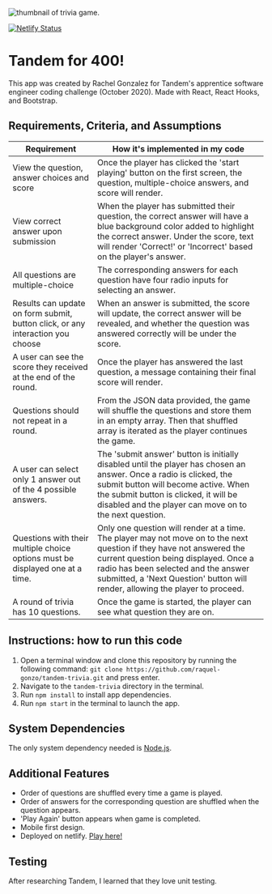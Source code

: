 
<!-- [![demo of tandem trivia app.](http://img.youtube.com/vi/_iOVaw-nIzA/0.jpg)](http://www.youtube.com/watch?v=_iOVaw-nIzA "Tandem Trivia Demo") -->

![thumbnail of trivia game.](https://res.cloudinary.com/raquel-gonzo/image/upload/v1604256093/tandem_demo_thumbnail_midoxy.png)

[![Netlify Status](https://api.netlify.com/api/v1/badges/4d65a510-6168-43ab-b1a7-a52ac08129dd/deploy-status)](https://app.netlify.com/sites/tandem-for-400/deploys)

# Tandem for 400!
This app was created by Rachel Gonzalez for Tandem's apprentice software engineer coding challenge (October 2020). Made with React, React Hooks, and Bootstrap.

## Requirements, Criteria, and Assumptions

| Requirement | How it's implemented in my code |
| ----------- | ------------------------------- |
| View the question, answer choices and score | Once the player has clicked the 'start playing' button on the first screen, the question, multiple-choice answers, and score will render. |
| View correct answer upon submission | When the player has submitted their question, the correct answer will have a blue background color added to highlight the correct answer. Under the score, text will render 'Correct!' or 'Incorrect' based on the player's answer. |
|  All questions are multiple-choice | The corresponding answers for each question have four radio inputs for selecting an answer. | 
| Results can update on form submit, button click, or any interaction you choose | When an answer is submitted, the score will update, the correct answer will be revealed, and whether the question was answered correctly will be under the score. | 
| A user can see the score they received at the end of the round. | Once the player has answered the last question, a message containing their final score will render. |
| Questions should not repeat in a round. | From the JSON data provided, the game will shuffle the questions and store them in an empty array. Then that shuffled array is iterated as the player continues the game. |
| A user can select only 1 answer out of the 4 possible answers. | The 'submit answer' button is initially disabled until the player has chosen an answer. Once a radio is clicked, the submit button will become active. When the submit button is clicked, it will be disabled and the player can move on to the next question. |
| Questions with their multiple choice options must be displayed one at a time. | Only one question will render at a time. The player may not move on to the next question if they have not answered the current question being displayed. Once a radio has been selected and the answer submitted, a 'Next Question' button will render, allowing the player to proceed. |
| A round of trivia has 10 questions. | Once the game is started, the player can see what question they are on. |


## Instructions: how to run this code
1. Open a terminal window and clone this repository by running the following command: `git clone https://github.com/raquel-gonzo/tandem-trivia.git` and press enter. 
2. Navigate to the `tandem-trivia` directory in the terminal.
3. Run `npm install` to install app dependencies. 
4. Run `npm start` in the terminal to launch the app. 

## System Dependencies
The only system dependency needed is [Node.js](https://nodejs.org/en/).

## Additional Features
- Order of questions are shuffled every time a game is played. 
- Order of answers for the corresponding question are shuffled when the question appears.
- 'Play Again' button appears when game is completed. 
- Mobile first design.
- Deployed on netlify. [Play here!](https://tandem-for-400.netlify.app/)

## Testing 
After researching Tandem, I learned that they love unit testing.